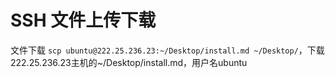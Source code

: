# SSH 文件上传下载
文件下载 `scp ubuntu@222.25.236.23:~/Desktop/install.md ~/Desktop/`，下载222.25.236.23主机的~/Desktop/install.md，用户名ubuntu
